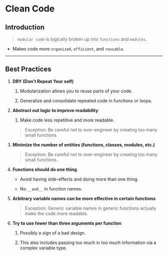 # Clean Code

## Introduction

> `modular code` is logically broken up into `functions` and `modules`.

* Makes code more `organized`, `efficient`, and `reusable`.

---

## Best Practices

1. __DRY (Don't Repeat Your self)__

    1. Modularization allows you to reuse parts of your code. 

    2. Generalize and consolidate repeated code in functions or loops.

2. __Abstract out logic to improve readability__

    1. Make code less repetitive and more readable.

    > Exception: Be careful not to over-engineer by creating too many small functions.

3. __Minimize the number of entities (functions, classes, modules, etc.)__

    > Exception: Be careful not to over-engineer by creating too many small functions.

4. __Functions should do one thing__

    * Avoid having side-effects and doing more than one thing.

    * No `__and__` in function names.

5. __Arbitrary variable names can be more effective in certain functions__

    > Exception:  Generic variable names in generic functions actually make the code more readable.

6. __Try to use fewer than three arguments per function__

    1. Possibly a sign of a bad design.

    2. This also includes passing too much in too much information via a complex variable type.


